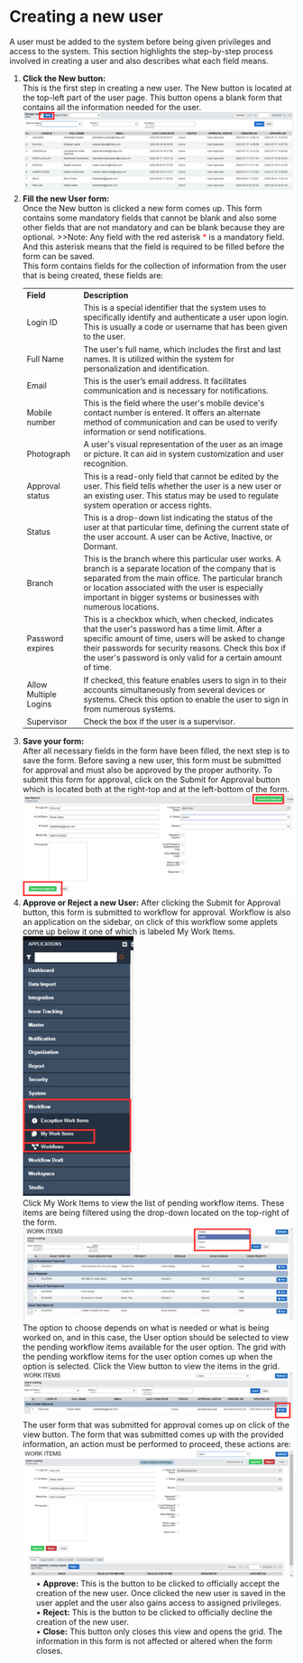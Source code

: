 # Creating a new user
<p id="createUser">
A user must be added to the system before being given privileges and access to the system. This section highlights the step-by-step process involved in creating a user and also describes what each field means.
<br></p>
<ol>
  <li><b>Click the New button:</b><br>
      This is the first step in creating a new user. The New button is located at the top-left part of the user page. This button opens a blank form that contains all the information needed for the user.
      <img src="images/end_user_images/new_button.png" alt="User form" class="pic"><br>
      </li>
    <li><b>Fill the new User form: </b><br>
      Once the New button is clicked a new form comes up. This form contains some mandatory fields that cannot be blank and also some other fields that are not mandatory and can be blank because they are optional.
        >>Note: Any field with the red asterisk <span style="color: red;">*</span> is a mandatory field. And this asterisk means that the field is required to be filled before the form can be saved.<br>
        This form contains fields for the collection of information from the user that is being created, these fields are:
        <br>
        <table>
            <tr>
                <th>Field</th>
                <th>Description</th>
            </tr>
            <tr>
                <td>Login ID</td>
                <td>This is a special identifier that the system uses to specifically identify and authenticate a user upon login. This is usually a code or username that has been given to the user.</td>
            </tr>
            <tr>
                <td>Full Name</td>
                <td>The user's full name, which includes the first and last names. It is utilized within the system for personalization and identification.</td>
            </tr>
            <tr>
                <td>Email</td>
                <td>This is the user’s email address. It facilitates communication and is necessary for notifications.</td>
            </tr>
            <tr>
                <td>Mobile number</td>
                <td>This is the field where the user's mobile device's contact number is entered. It offers an alternate method of communication and can be used to verify information or send notifications.</td>
            </tr>
            <tr>
                <td>Photograph</td>
                <td>A user's visual representation of the user as an image or picture. It can aid in system customization and user recognition.</td>
            </tr>
            <tr>
                <td>Approval status</td>
                <td>This is a read-only field that cannot be edited by the user. This field tells whether the user is a new user or an existing user. This status may be used to regulate system operation or access rights.</td>
            </tr>
            <tr>
                <td>Status</td>
                <td>This is a drop-down list indicating the status of the user at that particular time, defining the current state of the user account. A user can be Active, Inactive, or Dormant.</td>
            </tr>
            <tr>
                <td>Branch</td>
                <td>This is the branch where this particular user works. A branch is a separate location of the company that is separated from the main office. The particular branch or location associated with the user is especially important in bigger systems or businesses with numerous locations.</td>
            </tr>
            <tr>
                <td>Password expires</td>
                <td>This is a checkbox which, when checked, indicates that the user's password has a time limit. After a specific amount of time, users will be asked to change their passwords for security reasons. Check this box if the user's password is only valid for a certain amount of time.</td>
            </tr>
            <tr>
                <td>Allow Multiple Logins</td>
                <td>If checked, this feature enables users to sign in to their accounts simultaneously from several devices or systems. Check this option to enable the user to sign in from numerous systems.</td>
            </tr>
            <tr>
                <td>Supervisor</td>
                <td>Check the box if the user is a supervisor.</td>
            </tr>
        </table>
    </li>
    <li><b>Save your form:</b><br>
        After all necessary fields in the form have been filled, the next step is to save the form. Before saving a new user, this form must be submitted for approval and must also be approved by the proper authority. 
        To submit this form for approval, click on the Submit for Approval button which is located both at the right-top and at the left-bottom of the form.<br>
        <img src="images/end_user_images/submit_for%20_approval.png" alt="Save User form" class="pic"><br>
    </li>
    <li><b>Approve or Reject a new User:</b>
        After clicking the Submit for Approval button, this form is submitted to workflow for approval. Workflow is also an application on the sidebar, on click of this workflow some applets come up below it one of which is labeled My Work Items.<br>
        <img src="images/end_user_images/workflow.png" alt="Approve User form" class="pic"><br>
            Click My Work Items to view the list of pending workflow items. These items are being filtered using the drop-down located on the top-right of the form.
        <img src="images/end_user_images/filter.png" alt="User form Filter" class="pic"><br>
        The option to choose depends on what is needed or what is being worked on, and in this case, the User option should be selected to view the pending workflow items available for the user option. The grid with the pending workflow items for the user option comes up when the option is selected. Click the View button to view the items in the grid. <br>
        <img src="images/end_user_images/user_option.png" alt="User form options" class="pic"><br>
        The user form that was submitted for approval comes up on click of the view button. The form that was submitted comes up with the provided information, an action must be performed to proceed, these actions are:
        <img src="images/end_user_images/buttons.jpg" alt="User form button" class="pic pic-resize"><br>
        <ul>
            •	<b>Approve:</b> This is the button to be clicked to officially accept the creation of the new user. Once clicked the      new user is saved in the user applet and the user also gains access to assigned privileges.<br>
            •	<b>Reject:</b> This is the button to be clicked to officially decline the creation of the new user. <br>
            •	<b>Close:</b> This button only closes this view and opens the grid. The information in this form is not affected or       altered when the form closes. <br>
        </ul>
    </li>
</ol><br>
